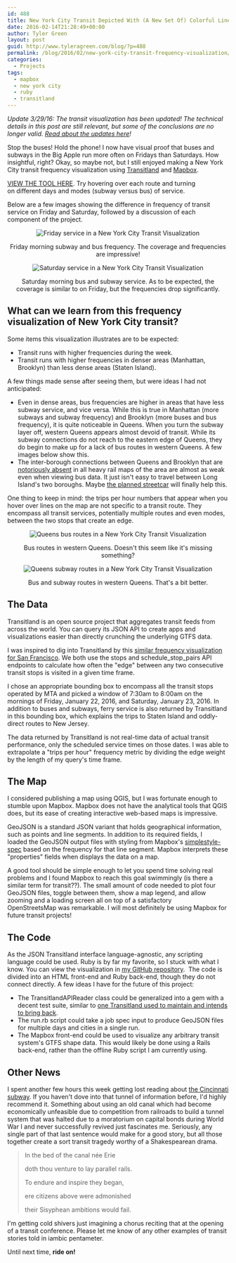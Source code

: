 ```yaml
---
id: 488
title: New York City Transit Depicted With (A New Set Of) Colorful Lines
date: 2016-02-14T21:28:49+00:00
author: Tyler Green
layout: post
guid: http://www.tyleragreen.com/blog/?p=488
permalink: /blog/2016/02/new-york-city-transit-frequency-visualization/
categories:
  - Projects
tags:
  - mapbox
  - new york city
  - ruby
  - transitland
---
```

_Update 3/29/16: The transit visualization has been updated! The technical details in this post are still relevant, but some of the conclusions are no longer valid. [Read about the updates here](/blog/2016/03/updated-new-york-city-transit-frequency-visualization/)!_

Stop the buses! Hold the phone! I now have visual proof that buses and subways in the Big Apple run more often on Fridays than Saturdays. How insightful, right? Okay, so maybe not, but I still enjoyed making a New York City transit frequency visualization using <a href="https://transit.land/" target="_blank">Transitland</a> and <a href="https://www.mapbox.com/" target="_blank">Mapbox</a>.

<a href="/maps/new_york" target="_blank">VIEW THE TOOL HERE</a>. Try hovering over each route and turning on different days and modes (subway versus bus) of service.

Below are a few images showing the difference in frequency of transit service on Friday and Saturday, followed by a discussion of each component of the project.

<div style="text-align:center">
  <img src="/assets/img/2016-02-14/friday.png" alt="Friday service in a New York City Transit Visualization" />
  
  <p class="wp-caption-text">
    Friday morning subway and bus frequency. The coverage and frequencies are impressive!
  </p>
</div>

<div style="text-align:center">
  <img src="/assets/img/2016-02-14/saturday.png" alt="Saturday service in a New York City Transit Visualization" />
  
  <p class="wp-caption-text">
    Saturday morning bus and subway service. As to be expected, the coverage is similar to on Friday, but the frequencies drop significantly.
  </p>
</div>

## What can we learn from this frequency visualization of New York City transit?

Some items this visualization illustrates are to be expected:

  * Transit runs with higher frequencies during the week.
  * Transit runs with higher frequencies in denser areas (Manhattan, Brooklyn) than less dense areas (Staten Island).

A few things made sense after seeing them, but were ideas I had not anticipated:

  * Even in dense areas, bus frequencies are higher in areas that have less subway service, and vice versa. While this is true in Manhattan (more subways and subway frequency) and Brooklyn (more buses and bus frequency), it is quite noticeable in Queens. When you turn the subway layer off, western Queens appears almost devoid of transit. While its subway connections do not reach to the eastern edge of Queens, they do begin to make up for a lack of bus routes in western Queens. A few images below show this.
  * The inter-borough connections between Queens and Brooklyn that are [notoriously absent](http://www.citylab.com/commute/2013/05/very-brief-history-why-its-so-hard-get-brooklyn-queens/5738/) in all heavy rail maps of the area are almost as weak even when viewing bus data. It just isn't easy to travel between Long Island's two boroughs. Maybe <a href="http://www.citylab.com/commute/2016/02/new-york-brooklyn-queens-waterfront-streetcar/459984/" target="_blank">the planned streetcar</a> will finally help this.

One thing to keep in mind: the trips per hour numbers that appear when you hover over lines on the map are not specific to a transit route. They encompass all transit services, potentially multiple routes and even modes, between the two stops that create an edge.

<div style="text-align:center">
  <img src="/assets/img/2016-02-14/queens_buses.png" alt="Queens bus routes in a New York City Transit Visualization" />
  
  <p class="wp-caption-text">
    Bus routes in western Queens. Doesn't this seem like it's missing something?
  </p>
</div>

<div style="text-align:center">
  <img src="/assets/img/2016-02-14/queens_subway.png" alt="Queens subway routes in a New York City Transit Visualization" />
  
  <p class="wp-caption-text">
    Bus and subway routes in western Queens. That's a bit better.
  </p>
</div>

## The Data

Transitland is an open source project that aggregates transit feeds from across the world. You can query its JSON API to create apps and visualizations easier than directly crunching the underlying GTFS data.

I was inspired to dig into Transitland by this <a href="https://gist.github.com/irees/272e5dc57614cab595a0" target="_blank">similar frequency visualization for San Francisco</a>. We both use the stops and schedule\_stop\_pairs API endpoints to calculate how often the "edge" between any two consecutive transit stops is visited in a given time frame.

I chose an appropriate bounding box to encompass all the transit stops operated by MTA and picked a window of 7:30am to 8:00am on the mornings of Friday, January 22, 2016, and Saturday, January 23, 2016. In addition to buses and subways, ferry service is also returned by Transitland in this bounding box, which explains the trips to Staten Island and oddly-direct routes to New Jersey.

The data returned by Transitland is not real-time data of actual transit performance, only the scheduled service times on those dates. I was able to extrapolate a "trips per hour" frequency metric by dividing the edge weight by the length of my query's time frame.

## The Map

I considered publishing a map using QGIS, but I was fortunate enough to stumble upon Mapbox. Mapbox does not have the analytical tools that QGIS does, but its ease of creating interactive web-based maps is impressive.

GeoJSON is a standard JSON variant that holds geographical information, such as points and line segments. In addition to its required fields, I loaded the GeoJSON output files with styling from Mapbox's <a href="https://github.com/mapbox/simplestyle-spec/tree/master/1.1.0" target="_blank">simplestyle-spec</a> based on the frequency for that line segment. Mapbox interprets these "properties" fields when displays the data on a map.

A good tool should be simple enough to let you spend time solving real problems and I found Mapbox to reach this goal swimmingly (is there a similar term for transit??). The small amount of code needed to plot four GeoJSON files, toggle between them, show a map legend, and allow zooming and a loading screen all on top of a satisfactory OpenStreetsMap was remarkable. I will most definitely be using Mapbox for future transit projects!

## The Code

As the JSON Transitland interface language-agnostic, any scripting language could be used. Ruby is by far my favorite, so I stuck with what I know. You can view the visualization in <a href="https://github.com/tyleragreen/frequency-visualization" target="_blank">my GitHub repository</a>.  The code is divided into an HTML front-end and Ruby back-end, though they do not connect directly. A few ideas I have for the future of this project:

  * The TransitlandAPIReader class could be generalized into a gem with a decent test suite, similar to <a href="https://github.com/transitland/transitland-ruby-client" target="_blank">one Transitland used to maintain and intends to bring back</a>.
  * The run.rb script could take a job spec input to produce GeoJSON files for multiple days and cities in a single run.
  * The Mapbox front-end could be used to visualize any arbitrary transit system's GTFS shape data. This would likely be done using a Rails back-end, rather than the offline Ruby script I am currently using.

## Other News

I spent another few hours this week getting lost reading about <a href="http://flavorwire.com/311780/9-of-the-coolest-secret-subway-stations-in-the-world/6" target="_blank">the Cincinnati subway</a>. If you haven't dove into that tunnel of information before, I'd highly recommend it. Something about using an old canal which had become economically unfeasible due to competition from railroads to build a tunnel system that was halted due to a moratorium on capital bonds during World War I and never successfully revived just fascinates me. Seriously, any single part of that last sentence would make for a good story, but all those together create a sort transit tragedy worthy of a Shakespearean drama.

> In the bed of the canal née Erie
> 
> doth thou venture to lay parallel rails.
> 
> To endure and inspire they began,
> 
> ere citizens above were admonished
> 
> their Sisyphean ambitions would fail.

I'm getting cold shivers just imagining a chorus reciting that at the opening of a transit conference. Please let me know of any other examples of transit stories told in iambic pentameter.

Until next time, **ride on!**
